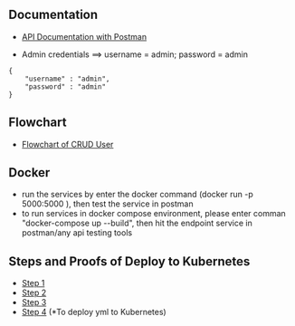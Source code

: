 Documentation
---
- [API Documentation with Postman](https://documenter.getpostman.com/view/15091182/UzXKXKFn)

- Admin credentials ==> username = admin; password = admin

```
{
    "username" : "admin",
    "password" : "admin"
}
```

Flowchart
---
- [Flowchart of CRUD User](https://viewer.diagrams.net/?tags=%7B%7D&highlight=0000ff&edit=_blank&layers=1&nav=1&title=flowchart_CRUD.drawio#R7Vxbb9s2FP41AZaHFZKomx9zadoN3RAsGNbsZaAt1lYriR5FN85%2B%2FUiJ1IWUK8bRJU77EogURVGH5%2FKd79A5A1fp%2Fh2B281vOELJmWNF%2BzNwfeY4oR%2Byv7zjsewAC1B2rEkclV123XEX%2F4dEpyV6d3GE8tZAinFC4227c4WzDK1oqw8Sgh%2Fawz7hpP3WLVwjreNuBRO99684ohvxWZ5V979H8Xoj32xb4k4K5WDRkW9ghB8aXeDtGbgiGNPyKt1foYTLTsqlfO7mwN1qYQRl1OSBz9HHMIz%2BuQ3epSSlF%2B%2BtX%2B%2F%2F%2FlnM8hUmO%2FHBdxQSKlZMH6UY2FRM4qxx%2BbCJKbrbwhW%2F88D2nPVtaJqwls0uxXyIULQ%2FuFC7%2BnymNginiJJHNkQ%2BIIX7UAvcllLcNIQdij4o9nhdTVWLgV0ISTxBKo4mFV0gWXTB1Yu1VgnM83jVlgPBuyxC%2FCUWa6F9TD%2Fy6zeeaN2Lcfz6et8Ydv0oGxn7lMZDvHnfvFc%2FVrTkc%2BVSUaTptSJ%2F9jl4R1aoXzuYRqwR%2FcY40L2fjf3zOrZP9hGUQBp%2FbS%2B3a0%2FFG25xzD6kUhdXWpzwMA5Q1KL8TPFU00CUidhMrYlsX5molIM2UaFi1Wcfr3VA07oPeB1nZ44PU25l2TLfFvvrJ0yCl0vCrtb86if2uoQPPdfUlDmdLb9kuw%2BTBLFRBKbskS0iMVsvIuq92%2FpGn6l%2FivdIeuyhTV9uQWDoCtStGswVhNqm%2FJKz9i5nEmJWto9ztoIbTe5kg9PlLp%2FEX7oLRWhuh9CApwutkuTgUpPRe14POqAnDA09of2yXKEaIU1doWKGVbvHE7L9hI%2BNYVs%2BID%2B8Xs8LW%2B8BlvXNZYHgaeNtRR5944NnDZfSrg2nlMegQcLWEdvvWLMt5kxo25pySvAXdIUTzF1%2BhjNUePAkUbpgEq8zbpLMRIogwF1TzPDwhbiRxlGUHAKCbZsdwLdVeYCUsa%2F7Nr%2FDoFQMMJxn07HhPcpf7wb4jtcOLrNvgA6TrgiCFFVRuQseEbRmkRqR00dILw0g2e5Yod5uBPo67I8e6qWCnVbWYy%2BODPWuCrlds1g%2FWEDzdXveoNWXGmTzFMi6vtS0qq014%2BNsYDtvFGc4v%2FUFL8H6aqqiRVTUvMX4VIWp0Zbq9sNqn2u1el78feqddF%2B9ihf%2B0Lsh9G7xEvRuQP2ZVS2Ayhwdqxa%2B057INVSLpxIGgUpw9Gbo3esaNUV39BT9D0R3JCv2lW2rY0WQQj1RgVnEPQlLEzNNqacGO%2B4iUMCOa88NdqStj8AqHhN07NmCTlUJ7Qs6zqxoR3Uv4Fg60rUVVZw46jgmaIdt7J1oYkI3eI0zmLytexXVq8d8wHgr1OkzovRREAZwR3GXWQ%2BjQaawxQm6NchYNZ5n8XpyyDwfF0IWbYWOcHqnzBRv2KecFx6U%2FeGfxVZUvKObFxK%2B%2BCJKiwwT81zzzzLlfBk%2BWE84Kxw3X2lcTzivMSdArWJfiAx0XOR5f%2BmyCITPqZ8NTnjaQHFaQRUIm0J3O4RuS650cKmD75v19xxd7SclnV1d%2FiceAIApYeJa3Vs1TQAAOtuvBgCT0xEiPqyKQsF5bygQ7r9v5iLOrNrFB0UpTq26oDg%2Fr%2BsoVpfrGy3egNHKCyd2FksG3v6yxKx1CRXzu8GxmF85jeWqh1XGPo2lQ88qi2%2BiSpHLKyo5OWpRpOV3lGmnTdbBaAzxUcn6fAyxueHOm6y7B1z%2FUw03VDRRdQADUYHKaxRmr3dViwmIQKCT1a%2F6rIhyHqorWZ0WteunEB%2Fi4rEqTSUo3%2BIsRzq4E959A3luu0QmeLCEgtFTg8EAkteZAm%2F2AOA6owWAFnKzDANAG7nZ0wUAqYYvna1VIcSx5%2BhVCOipycHIyM3VkYeWMx7OEQvesGgczhMJ%2BneHcj7lEkdF0OKVmz73YE40nljW6IThm6DtfkAHY2P7FZPWVF8VHwzngEarFR%2FlgE6gXOTOW41WEehQDsg1dEDPPr7ueYrSjgAqPR3UDKXVR%2BVVsxEirulvMg6VsKbRajtUPOOxhIgDDrjYgbXaUX80MYlWm9B8J0Wwe6ZO1zvA101DsMtlNgS%2F20at4%2FTm%2FLp8ki3ogndlMP0G296NolQS%2FrShEbDaRtvJy4UdqGi0tMwbLS07sZObwPQIhHdgi%2BdBRcFQqMifOC3zdEL91F28aQ21jKCzuXi9hiqyz9Jfz0FYeUqhcf56hffqzngJ3GagnrOe8ZLLbAg%2BQgk6DoGUT5pjjr6pXyEk8RR8H3T9iCnsML3RiBrfJKU9LdMzrfl5i1lNTz%2FMVx6bFKf3rE8FVxnh3TLh5rgSP8wrjUm1FYVDnTymqDXwIOg4tzdtTNEZyJs4i%2FONrt5T%2Fn8lRU4Lezw58Z9eV%2F%2FhqkSS9b8JA2%2F%2FBw%3D%3D)


Docker
---
- run the services by enter the docker command (docker run -p 5000:5000 <image id>), then test the service in postman
- to run services in docker compose environment, please enter comman "docker-compose up --build", then hit the endpoint service in postman/any api testing tools

Steps and Proofs of Deploy to Kubernetes
---
- [Step 1](https://ibb.co/QY9gmQp)
- [Step 2](https://ibb.co/k9Cz3Zj)
- [Step 3](https://ibb.co/YtWYFPB)
- [Step 4](https://ibb.co/wJP20Ff) (*To deploy yml to Kubernetes)